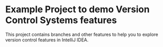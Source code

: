 # Example Project to demo Version Control Systems features

This project contains branches and other features to help you to explore version control features in IntelliJ IDEA.
